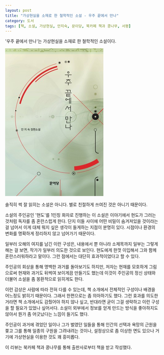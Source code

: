 ```yaml
---
layout: post
title: "가상현실을 소재로 한 철학적인 소설 - 우주 끝에서 만나"
category: 도서
tags: [책, 소설, 가상현실, 안지숙, 문이당, 북카페 책과 콩나무, 서평]
---
```


'우주 끝에서 만나'는
가상현실을 소재로 한 철학적인 소설이다.

![표지](/images/book/see-you-at-the-end-of-the-universe-book-h480.jpg)

솔직히 썩 잘 읽히는 소설은 아니다.
별로 친절하게 쓰여진 것은 아니기 때문이다.

소설의 주인공인 '현도'를 1인칭 화자로 진행하는 이 소설은
이야기에서 현도가 그러는 것처럼 독자를 좀 혼란스럽게 한다.
단지 이들 사이에 어떤 비밀이 숨겨져있을 것이라는 걸 넘어서
이게 대체 뭐지 싶은 생각이 들게하는 지점이 분명히 있다.
시점이나 환경의 변화를 명확하게 정리하지 않고 넘어가기 때문이다.

일부러 오해의 여지를 남긴 이런 구성은,
내용에서 뿐 아니라 소제목까지 일부는 그렇게 해논 걸 보면,
작가가 일부러 의도한 것으로 보인다.
현도에게 한껏 이입해서 그와 함께 혼란스러워하라고 말이다.
그런 점에서는 대단히 효과적이었다고 할 수 있다.

주인공의 회상을 통해 명백한 과거를 돌아보기도 하지만,
저자는 현재를 모호하게 그림으로써
현재와 과거도 뒤썩여 보이게끔 만들기도 했는데
이것이 주인공의 정신 상태와 더불어 소설을 좀 몽환적으로 읽히게도 한다.

이런 감상은 사람에 따라 전혀 다를 수 있는데,
책 소개에서 전체적인 구성이나 배경을 어느정도 밝히기 때문이다.
그래서 한편으로는 좀 의아하기도 했다.
그런 효과를 의도한 거라면 책 소개에서도 감췄어야 하지 않나 싶고,
반대라면 굳이 그걸 생략하고 이런 구성을 할 필요가 있었나 싶어서다.
소설이 외부에서 정보를 얻게 만드는 방식을 좋아하지도 않아서
뭔가 좀 어긋났다는 느낌이 들기도 했다.

주인공이 과거에 겪었던 일이나 그가 벌였던 일들을 통해
인간의 선택과 욕망의 근원을 쫒고
그를 통해 일종의 구원을 그려내려는 것이나,
설정상으로 좀 이상한 면도 있으나 거기에 가상현실을 이용한 것도 꽤 흥미롭다.



<div class="im im-info">
이 리뷰는 북카페 책과 콩나무를 통해 출판사로부터 책을 받고 작성했다.
</div>
